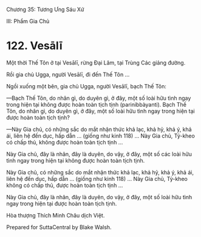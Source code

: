  

Chương 35: Tương Ưng Sáu Xứ

III: Phẩm Gia Chủ

# 122\. Vesālī

Một thời Thế Tôn ở tại Vesālī, rừng Ðại Lâm, tại Trùng Các giảng đường.

Rồi gia chủ Ugga, người Vesālī, đi đến Thế Tôn …

Ngồi xuống một bên, gia chủ Ugga, người Vesālī, bạch Thế Tôn:

—Bạch Thế Tôn, do nhân gì, do duyên gì, ở đây, một số loài hữu tình ngay trong hiện tại không được hoàn toàn tịch tịnh (parinibbàyanti). Bạch Thế Tôn, do nhân gì, do duyên gì, ở đây, một số loài hữu tình ngay trong hiện tại được hoàn toàn tịch tịnh?

—Này Gia chủ, có những sắc do mắt nhận thức khả lạc, khả hỷ, khả ý, khả ái, liên hệ đến dục, hấp dẫn … (giống như kinh 118) … Này Gia chủ, Tỷ-kheo có chấp thủ, không được hoàn toàn tịch tịnh …

Này Gia chủ, đây là nhân, đây là duyên, do vậy, ở đây, một số các loài hữu tình ngay trong hiện tại không được hoàn toàn tịch tịnh.

Này Gia chủ, có những sắc do mắt nhận thức khả lạc, khả hỷ, khả ý, khả ái, liên hệ đến dục, hấp dẫn … (giống như kinh 118) … Này Gia chủ, Tỷ-kheo không có chấp thủ, được hoàn toàn tịch tịnh …

Này Gia chủ, đây là nhân, đây là duyên, do vậy, ở đây, một số loài hữu tình ngay trong hiện tại được hoàn toàn tịch tịnh.

Hòa thượng Thích Minh Châu dịch Việt.

Prepared for SuttaCentral by Blake Walsh.